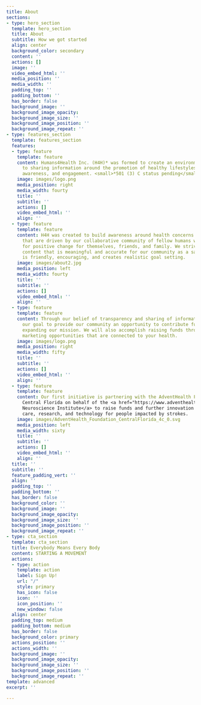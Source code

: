 ```yaml
---
title: About
sections:
- type: hero_section
  template: hero_section
  title: About
  subtitle: How we got started
  align: center
  background_color: secondary
  content: ''
  actions: []
  image: ''
  video_embed_html: ''
  media_position: ''
  media_width: ''
  padding_top: ''
  padding_bottom: ''
  has_border: false
  background_image: ''
  background_image_opacity: 
  background_image_size: ''
  background_image_position: ''
  background_image_repeat: ''
- type: features_section
  template: features_section
  features:
  - type: feature
    template: feature
    content: Humans4Health Inc. (H4H)* was formed to create an environment conducive
      to sharing information around the promotion of healthy lifestyles through education,
      awareness, and engagement. <small>*501 (3) C status pending</small>
    image: images/logo.png
    media_position: right
    media_width: fourty
    title: ''
    subtitle: ''
    actions: []
    video_embed_html: ''
    align: ''
  - type: feature
    template: feature
    content: H4H was created to build awareness around health concerns and topics
      that are driven by our collaborative community of fellow humans who have a desire
      for positive change for themselves, friends, and family. We strive to provide
      content that is meaningful and accurate for our community as a safe zone that
      is friendly, encouraging, and creates realistic goal setting.
    image: images/about2.jpg
    media_position: left
    media_width: fourty
    title: ''
    subtitle: ''
    actions: []
    video_embed_html: ''
    align: ''
  - type: feature
    template: feature
    content: Through our belief of transparency and sharing of information, it is
      our goal to provide our community an opportunity to contribute funds towards
      expanding our mission. We will also accomplish raising funds through affiliate
      marketing opportunities that are connected to your health.
    image: images/logo.png
    media_position: right
    media_width: fifty
    title: ''
    subtitle: ''
    actions: []
    video_embed_html: ''
    align: ''
  - type: feature
    template: feature
    content: Our first initiative is partnering with the AdventHealth Foundation |
      Central Florida on behalf of the <a href="https://www.adventhealthneuroinstitute.com/">AdventHealth
      Neuroscience Institute</a> to raise funds and further innovation in patient
      care, research, and technology for people impacted by strokes.
    image: images/AdventHealth_Foundation_CentralFlorida_4c_0.svg
    media_position: left
    media_width: sixty
    title: ''
    subtitle: ''
    actions: []
    video_embed_html: ''
    align: ''
  title: ''
  subtitle: ''
  feature_padding_vert: ''
  align: ''
  padding_top: ''
  padding_bottom: ''
  has_border: false
  background_color: ''
  background_image: ''
  background_image_opacity: 
  background_image_size: ''
  background_image_position: ''
  background_image_repeat: ''
- type: cta_section
  template: cta_section
  title: Everybody Means Every Body
  content: STARTING A MOVEMENT
  actions:
  - type: action
    template: action
    label: Sign Up!
    url: "/"
    style: primary
    has_icon: false
    icon: ''
    icon_position: ''
    new_window: false
  align: center
  padding_top: medium
  padding_bottom: medium
  has_border: false
  background_color: primary
  actions_position: ''
  actions_width: ''
  background_image: ''
  background_image_opacity: 
  background_image_size: ''
  background_image_position: ''
  background_image_repeat: ''
template: advanced
excerpt: ''

---
```

